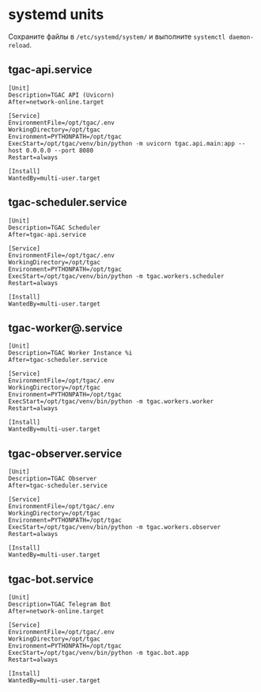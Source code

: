 # systemd units

Сохраните файлы в `/etc/systemd/system/` и выполните `systemctl daemon-reload`.

## tgac-api.service
```
[Unit]
Description=TGAC API (Uvicorn)
After=network-online.target

[Service]
EnvironmentFile=/opt/tgac/.env
WorkingDirectory=/opt/tgac
Environment=PYTHONPATH=/opt/tgac
ExecStart=/opt/tgac/venv/bin/python -m uvicorn tgac.api.main:app --host 0.0.0.0 --port 8080
Restart=always

[Install]
WantedBy=multi-user.target
```

## tgac-scheduler.service
```
[Unit]
Description=TGAC Scheduler
After=tgac-api.service

[Service]
EnvironmentFile=/opt/tgac/.env
WorkingDirectory=/opt/tgac
Environment=PYTHONPATH=/opt/tgac
ExecStart=/opt/tgac/venv/bin/python -m tgac.workers.scheduler
Restart=always

[Install]
WantedBy=multi-user.target
```

## tgac-worker@.service
```
[Unit]
Description=TGAC Worker Instance %i
After=tgac-scheduler.service

[Service]
EnvironmentFile=/opt/tgac/.env
WorkingDirectory=/opt/tgac
Environment=PYTHONPATH=/opt/tgac
ExecStart=/opt/tgac/venv/bin/python -m tgac.workers.worker
Restart=always

[Install]
WantedBy=multi-user.target
```

## tgac-observer.service
```
[Unit]
Description=TGAC Observer
After=tgac-scheduler.service

[Service]
EnvironmentFile=/opt/tgac/.env
WorkingDirectory=/opt/tgac
Environment=PYTHONPATH=/opt/tgac
ExecStart=/opt/tgac/venv/bin/python -m tgac.workers.observer
Restart=always

[Install]
WantedBy=multi-user.target
```

## tgac-bot.service
```
[Unit]
Description=TGAC Telegram Bot
After=network-online.target

[Service]
EnvironmentFile=/opt/tgac/.env
WorkingDirectory=/opt/tgac
Environment=PYTHONPATH=/opt/tgac
ExecStart=/opt/tgac/venv/bin/python -m tgac.bot.app
Restart=always

[Install]
WantedBy=multi-user.target
```

